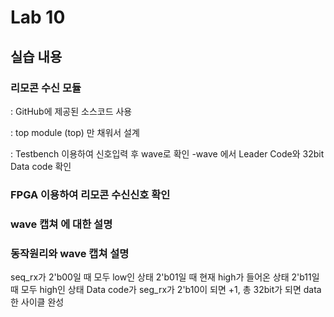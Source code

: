 # Lab 10

## 실습 내용

### **리모콘 수신 모듈**



: GitHub에 제공된 소스코드 사용

: top module (top) 만 채워서 설계

: Testbench 이용하여 신호입력 후 wave로 확인
-wave 에서 Leader Code와 32bit Data code 확인

###  **FPGA 이용하여 리모콘 수신신호 확인**

### **wave 캡쳐 에 대한 설명**


### **동작원리와 wave 캡쳐 설명**
seq_rx가 2'b00일 때 모두 low인 상태
				2'b01일 때 현재 high가 들어온 상태
				2'b11일 때 모두 high인 상태
Data code가 seg_rx가 2'b10이 되면 +1, 총 32bit가 되면 data 한 사이클 완성
<!--stackedit_data:
eyJoaXN0b3J5IjpbLTYwMDMwMzMzMCwtMTU5NzY2NTI3OCw1ND
M4NTEyMCwxMjY4MzU1NDc0LDE3MjUxODAyMDksLTMxNDEyMTQ0
N119
-->
